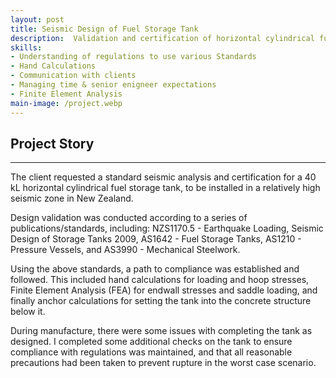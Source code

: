 ```yaml
---
layout: post
title: Seismic Design of Fuel Storage Tank
description:  Validation and certification of horizontal cylindrical fuel storage tank for seismic loading. Involved regulatory compliance, hand calculations, Finite Element Analysis, anchor consideration & validation, and communication with the client.
skills: 
- Understanding of regulations to use various Standards
- Hand Calculations
- Communication with clients
- Managing time & senior enigneer expectations
- Finite Element Analysis
main-image: /project.webp 
---
```


## Project Story
---
The client requested a standard seismic analysis and certification for a 40 kL horizontal cylindrical fuel storage tank, to be installed in a relatively high seismic zone in New Zealand. 

Design validation was conducted according to a series of publications/standards, including: NZS1170.5 - Earthquake Loading, Seismic Design of Storage Tanks 2009, AS1642 - Fuel Storage Tanks, AS1210 - Pressure Vessels, and AS3990 - Mechanical Steelwork.

Using the above standards, a path to compliance was established and followed. This included hand calculations for loading and hoop stresses, Finite Element Analysis (FEA) for endwall stresses and saddle loading, and finally anchor calculations for setting the tank into the concrete structure below it.

During manufacture, there were some issues with completing the tank as designed. I completed some additional checks on the tank to ensure compliance with regulations was maintained, and that all reasonable precautions had been taken to prevent rupture in the worst case scenario.